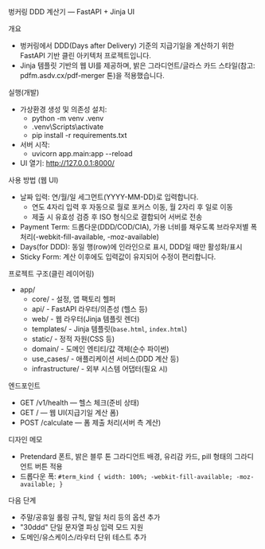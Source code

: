벙커링 DDD 계산기 — FastAPI + Jinja UI

개요
- 벙커링에서 DDD(Days after Delivery) 기준의 지급기일을 계산하기 위한 FastAPI 기반 클린 아키텍처 프로젝트입니다.
- Jinja 템플릿 기반의 웹 UI를 제공하며, 밝은 그라디언트/글라스 카드 스타일(참고: pdfm.asdv.cx/pdf-merger 톤)을 적용했습니다.

실행(개발)
- 가상환경 생성 및 의존성 설치:
  - python -m venv .venv
  - .venv\Scripts\activate
  - pip install -r requirements.txt
- 서버 시작:
  - uvicorn app.main:app --reload
- UI 열기: http://127.0.0.1:8000/

사용 방법 (웹 UI)
- 날짜 입력: 연/월/일 세그먼트(YYYY-MM-DD)로 입력합니다.
  - 연도 4자리 입력 후 자동으로 월로 포커스 이동, 월 2자리 후 일로 이동
  - 제출 시 유효성 검증 후 ISO 형식으로 결합되어 서버로 전송
- Payment Term: 드롭다운(DDD/COD/CIA), 가용 너비를 채우도록 브라우저별 폭 처리(-webkit-fill-available, -moz-available)
- Days(for DDD): 동일 행(row)에 인라인으로 표시, DDD일 때만 활성화/표시
- Sticky Form: 계산 이후에도 입력값이 유지되어 수정이 편리합니다.

프로젝트 구조(클린 레이어링)
- app/
  - core/           - 설정, 앱 팩토리 헬퍼
  - api/            - FastAPI 라우터/의존성 (헬스 등)
  - web/            - 웹 라우터(Jinja 템플릿 렌더)
  - templates/      - Jinja 템플릿(`base.html`, `index.html`)
  - static/         - 정적 자원(CSS 등)
  - domain/         - 도메인 엔티티/값 객체(순수 파이썬)
  - use_cases/      - 애플리케이션 서비스(DDD 계산 등)
  - infrastructure/ - 외부 시스템 어댑터(필요 시)

엔드포인트
- GET /v1/health — 헬스 체크(준비 상태)
- GET / — 웹 UI(지급기일 계산 폼)
- POST /calculate — 폼 제출 처리(서버 측 계산)

디자인 메모
- Pretendard 폰트, 밝은 블루 톤 그라디언트 배경, 유리감 카드, pill 형태의 그라디언트 버튼 적용
- 드롭다운 폭: `#term_kind { width: 100%; -webkit-fill-available; -moz-available; }`

다음 단계
- 주말/공휴일 롤링 규칙, 말일 처리 등의 옵션 추가
- "30ddd" 단일 문자열 파싱 입력 모드 지원
- 도메인/유스케이스/라우터 단위 테스트 추가
